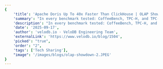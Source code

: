 ```yaml
---
{
    'title': 'Apache Doris Up To 40x Faster Than ClickHouse | OLAP Showdown Part 2',
    'summary': "In every benchmark tested: CoffeeBench, TPC-H, and TPC-DS, Apache Doris consistently pulled ahead, establishing clear dominance over both ClickHouse v25.8 on-premises and ClickHouse Cloud.",
    'description': "In every benchmark tested: CoffeeBench, TPC-H, and TPC-DS, Apache Doris consistently pulled ahead, establishing clear dominance over both ClickHouse v25.8 on-premises and ClickHouse Cloud.",
    'date': '2025-09-17',
    'author': 'velodb.io · VeloDB Engineering Team',
    'externalLink': 'https://www.velodb.io/blog/1504',
    'picked': "true",
    'order': "2",
    'tags': ['Tech Sharing'],
    "image": '/images/blogs/olap-showdown-2.JPEG'
}
---
```

